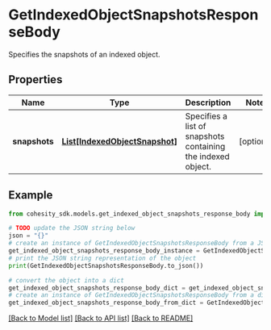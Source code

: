 # GetIndexedObjectSnapshotsResponseBody

Specifies the snapshots of an indexed object.

## Properties

Name | Type | Description | Notes
------------ | ------------- | ------------- | -------------
**snapshots** | [**List[IndexedObjectSnapshot]**](IndexedObjectSnapshot.md) | Specifies a list of snapshots containing the indexed object. | [optional] 

## Example

```python
from cohesity_sdk.models.get_indexed_object_snapshots_response_body import GetIndexedObjectSnapshotsResponseBody

# TODO update the JSON string below
json = "{}"
# create an instance of GetIndexedObjectSnapshotsResponseBody from a JSON string
get_indexed_object_snapshots_response_body_instance = GetIndexedObjectSnapshotsResponseBody.from_json(json)
# print the JSON string representation of the object
print(GetIndexedObjectSnapshotsResponseBody.to_json())

# convert the object into a dict
get_indexed_object_snapshots_response_body_dict = get_indexed_object_snapshots_response_body_instance.to_dict()
# create an instance of GetIndexedObjectSnapshotsResponseBody from a dict
get_indexed_object_snapshots_response_body_from_dict = GetIndexedObjectSnapshotsResponseBody.from_dict(get_indexed_object_snapshots_response_body_dict)
```
[[Back to Model list]](../README.md#documentation-for-models) [[Back to API list]](../README.md#documentation-for-api-endpoints) [[Back to README]](../README.md)


